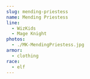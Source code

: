 ```yaml
---
slug: mending-priestess
name: Mending Priestess
line:
  - WizKids
  - Mage Knight
photos:
  - ./MK-MendingPriestess.jpg
armor:
  - clothing
race:
  - elf
---
```


